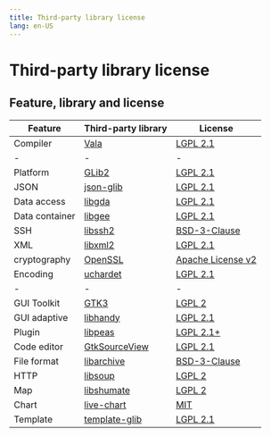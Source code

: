 ```yaml
---
title: Third-party library license
lang: en-US
---
```


# Third-party library license

## Feature, library and license
| Feature      | Third-party library   | License          |
|--------------|-----------------------|------------------|
| Compiler     | [Vala](https://gitlab.gnome.org/GNOME/vala) | [LGPL 2.1](https://gitlab.gnome.org/GNOME/vala/-/blob/master/COPYING) |
|-|-|-|
| Platform     | [GLib2](https://gitlab.gnome.org/GNOME/glib) | [LGPL 2.1](https://gitlab.gnome.org/GNOME/glib/-/blob/master/COPYING) |
| JSON         | [json-glib](https://gitlab.gnome.org/GNOME/json-glib) | [LGPL 2.1](https://gitlab.gnome.org/GNOME/json-glib/-/blob/master/COPYING) |
| Data access  | [libgda](https://gitlab.gnome.org/GNOME/libgda) | [LGPL 2.1](https://gitlab.gnome.org/GNOME/libgda/-/blob/master/COPYING.LIB) |
| Data container | [libgee](https://gitlab.gnome.org/GNOME/libgee) | [LGPL 2.1](https://gitlab.gnome.org/GNOME/libgee/-/blob/master/COPYING) |
| SSH          | [libssh2](https://github.com/libssh2/libssh2) | [BSD-3-Clause](https://github.com/libssh2/libssh2/blob/master/COPYING) |
| XML          | [libxml2](https://gitlab.gnome.org/GNOME/libxml2) | [LGPL 2.1](https://gitlab.gnome.org/GNOME/libxml2/-/blob/master/Copyright) |
| cryptography | [OpenSSL](https://www.openssl.org/) | [Apache License v2](https://www.openssl.org/source/license.html) |
| Encoding     | [uchardet](https://gitlab.freedesktop.org/uchardet/uchardet) | [LGPL 2.1](https://gitlab.freedesktop.org/uchardet/uchardet/-/blob/master/COPYING) |
|-|-|-|
| GUI Toolkit  | [GTK3](https://gitlab.gnome.org/GNOME/gtk) | [LGPL 2](https://gitlab.gnome.org/GNOME/gtk/-/blob/master/COPYING) |
| GUI adaptive | [libhandy](https://gitlab.gnome.org/GNOME/libhandy) | [LGPL 2.1](https://gitlab.gnome.org/GNOME/libhandy/-/blob/master/COPYING) |
| Plugin       | [libpeas](https://gitlab.gnome.org/GNOME/libpeas) | [LGPL 2.1+](https://gitlab.gnome.org/GNOME/libpeas/-/blob/master/COPYING) |
| Code editor  | [GtkSourceView](https://gitlab.gnome.org/GNOME/gtksourceview) | [LGPL 2.1](https://gitlab.gnome.org/GNOME/gtksourceview/-/blob/master/COPYING) |
| File format  | [libarchive](https://github.com/libarchive/libarchive) | [BSD-3-Clause](https://github.com/libarchive/libarchive/blob/master/COPYING) |
| HTTP         | [libsoup](https://gitlab.gnome.org/GNOME/libsoup) | [LGPL 2](https://gitlab.gnome.org/GNOME/libsoup/-/blob/master/COPYING) |
| Map          | [libshumate](https://gitlab.gnome.org/GNOME/libshumate) | [LGPL 2](https://gitlab.gnome.org/GNOME/libshumate/-/blob/master/COPYING) |
| Chart        | [live-chart](https://github.com/lcallarec/live-chart) | [MIT](https://github.com/lcallarec/live-chart/blob/master/LICENSE) |
| Template     | [template-glib](https://gitlab.gnome.org/GNOME/template-glib) | [LGPL 2.1](https://gitlab.gnome.org/GNOME/template-glib/-/blob/master/COPYING) |
